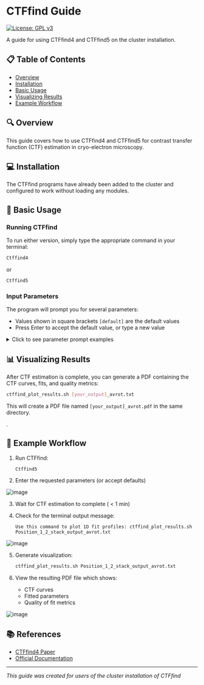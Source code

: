 # CTFfind Guide

[![License: GPL v3](https://img.shields.io/badge/License-GPLv3-blue.svg)](https://www.gnu.org/licenses/gpl-3.0)

A guide for using CTFfind4 and CTFfind5 on the cluster installation.

## 📋 Table of Contents

- [Overview](#-overview)
- [Installation](#-installation)
- [Basic Usage](#-basic-usage)
- [Visualizing Results](#-visualizing-results)
- [Example Workflow](#-example-workflow)

## 🔍 Overview

This guide covers how to use CTFfind4 and CTFfind5 for contrast transfer function (CTF) estimation in cryo-electron microscopy.

## 💻 Installation

The CTFfind programs have already been added to the cluster and configured to work without loading any modules.

## 🚀 Basic Usage

### Running CTFfind

To run either version, simply type the appropriate command in your terminal:

```bash
Ctffind4
```

or

```bash
Ctffind5
```

### Input Parameters

The program will prompt you for several parameters:

- Values shown in square brackets `[default]` are the default values
- Press Enter to accept the default value, or type a new value

<details>
<summary>Click to see parameter prompt examples</summary>

```
Input image file path: [input.mrc]
Output file path: [your_output].mrc
Pixel size (Å): [1.0]
Voltage (kV): [300.0]
Spherical aberration (mm): [2.7]
Amplitude contrast: [0.1]
Size of power spectrum to compute (pixels): [512]
Minimum resolution (Å): [30.0]
Maximum resolution (Å): [5.0]
Minimum defocus value (Å): [5000.0]
Maximum defocus value (Å): [50000.0]
Defocus search step (Å): [500.0]
```

</details>

## 📊 Visualizing Results

After CTF estimation is complete, you can generate a PDF containing the CTF curves, fits, and quality metrics:

```bash
ctffind_plot_results.sh [your_output]_avrot.txt
```

This will create a PDF file named `[your_output]_avrot.pdf` in the same directory.

.

## 📝 Example Workflow

1. Run CTFfind:
   ```bash
   Ctffind5
   ```

2. Enter the requested parameters (or accept defaults)

![image](https://github.com/user-attachments/assets/839085c4-209e-478c-9d9f-dd6d900357c6)

3. Wait for CTF estimation to complete ( < 1 min)
   
4. Check for the terminal output message:
   ```
   Use this command to plot 1D fit profiles: ctffind_plot_results.sh Position_1_2_stack_output_avrot.txt
   ```
![image](https://github.com/user-attachments/assets/82670a44-e7ce-400e-a1fc-856b9b8620f0)

5. Generate visualization:
   ```bash
   ctffind_plot_results.sh Position_1_2_stack_output_avrot.txt
   ```

6. View the resulting PDF file which shows:
   - CTF curves
   - Fitted parameters
   - Quality of fit metrics

![image](https://github.com/user-attachments/assets/2a0fe33f-9717-43ae-bf0f-f65a26a67a3e)


## 📚 References

- [CTFfind4 Paper](https://doi.org/10.1016/j.jsb.2015.08.008)
- [Official Documentation](https://grigoriefflab.umassmed.edu/ctffind4)

---

*This guide was created for users of the cluster installation of CTFfind*
